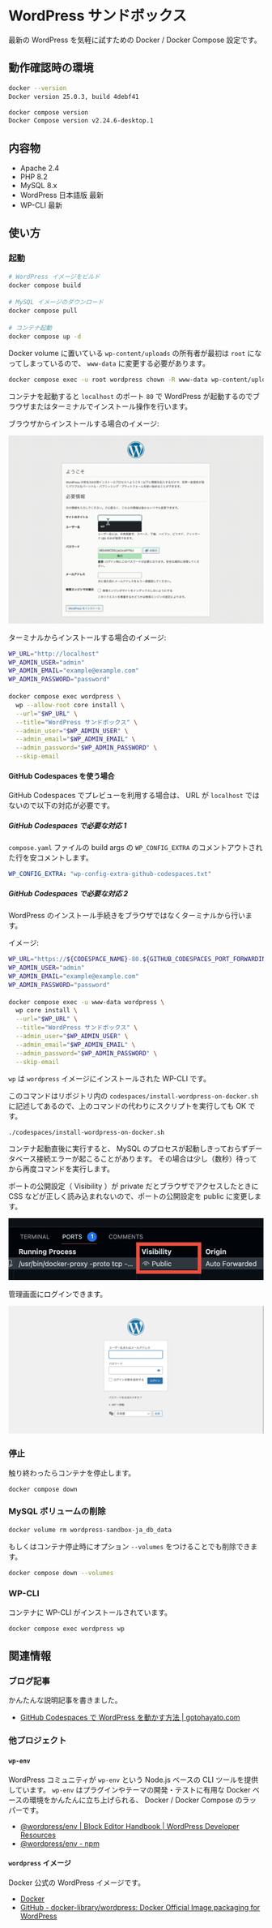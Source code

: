 # WordPress サンドボックス

最新の WordPress を気軽に試すための Docker / Docker Compose 設定です。

## 動作確認時の環境

```bash
docker --version
Docker version 25.0.3, build 4debf41
```

```bash
docker compose version
Docker Compose version v2.24.6-desktop.1
```

## 内容物

- Apache 2.4
- PHP 8.2
- MySQL 8.x
- WordPress 日本語版 最新
- WP-CLI 最新

## 使い方

### 起動

```bash
# WordPress イメージをビルド
docker compose build

# MySQL イメージのダウンロード
docker compose pull

# コンテナ起動
docker compose up -d
```

Docker volume に置いている `wp-content/uploads` の所有者が最初は `root` になってしまっているので、 `www-data` に変更する必要があります。

```bash
docker compose exec -u root wordpress chown -R www-data wp-content/uploads
```

コンテナを起動すると `localhost` のポート `80` で WordPress が起動するのでブラウザまたはターミナルでインストール操作を行います。

ブラウザからインストールする場合のイメージ:

![ブラウザからインストール](./assets/screenrecording-setup.gif)

ターミナルからインストールする場合のイメージ:

```bash
WP_URL="http://localhost"
WP_ADMIN_USER="admin"
WP_ADMIN_EMAIL="example@example.com"
WP_ADMIN_PASSWORD="password"

docker compose exec wordpress \
  wp --allow-root core install \
  --url="$WP_URL" \
  --title="WordPress サンドボックス" \
  --admin_user="$WP_ADMIN_USER" \
  --admin_email="$WP_ADMIN_EMAIL" \
  --admin_password="$WP_ADMIN_PASSWORD" \
  --skip-email
```

#### GitHub Codespaces を使う場合

GitHub Codespaces でプレビューを利用する場合は、 URL が `localhost` ではないので以下の対応が必要です。

##### GitHub Codespaces で必要な対応 1

`compose.yaml` ファイルの build args の `WP_CONFIG_EXTRA` のコメントアウトされた行を安コメントします。

```yaml
WP_CONFIG_EXTRA: "wp-config-extra-github-codespaces.txt"
```

##### GitHub Codespaces で必要な対応 2

WordPress のインストール手続きをブラウザではなくターミナルから行います。

イメージ:

```bash
WP_URL="https://${CODESPACE_NAME}-80.${GITHUB_CODESPACES_PORT_FORWARDING_DOMAIN}"
WP_ADMIN_USER="admin"
WP_ADMIN_EMAIL="example@example.com"
WP_ADMIN_PASSWORD="password"

docker compose exec -u www-data wordpress \
  wp core install \
  --url="$WP_URL" \
  --title="WordPress サンドボックス" \
  --admin_user="$WP_ADMIN_USER" \
  --admin_email="$WP_ADMIN_EMAIL" \
  --admin_password="$WP_ADMIN_PASSWORD" \
  --skip-email
```

`wp` は `wordpress` イメージにインストールされた WP-CLI です。

このコマンドはリポジトリ内の `codespaces/install-wordpress-on-docker.sh` に記述してあるので、上のコマンドの代わりにスクリプトを実行しても OK です。

```bash
./codespaces/install-wordpress-on-docker.sh
```

コンテナ起動直後に実行すると、 MySQL のプロセスが起動しきっておらずデータベース接続エラーが起こることがあります。
その場合は少し（数秒）待ってから再度コマンドを実行します。

ポートの公開設定（ Visibility ）が private だとブラウザでアクセスしたときに CSS などが正しく読み込まれないので、ポートの公開設定を public に変更します。

![ポートの公開設定を Public に変更](./assets/screenshot-github-codespaces-port.png)

管理画面にログインできます。

![ログイン](./assets/screenshot-login.png)

### 停止

触り終わったらコンテナを停止します。

```bash
docker compose down
```

### MySQL ボリュームの削除

```bash
docker volume rm wordpress-sandbox-ja_db_data
```

もしくはコンテナ停止時にオプション `--volumes` をつけることでも削除できます。

```bash
docker compose down --volumes
```

### WP-CLI

コンテナに WP-CLI がインストールされています。

```bash
docker compose exec wordpress wp
```

## 関連情報

### ブログ記事

かんたんな説明記事を書きました。

- [GitHub Codespaces で WordPress を動かす方法
 | gotohayato.com](https://gotohayato.com/content/543/)

### 他プロジェクト

#### `wp-env`

WordPress コミュニティが `wp-env` という Node.js ベースの CLI ツールを提供しています。
`wp-env` はプラグインやテーマの開発・テストに有用な Docker ベースの環境をかんたんに立ち上げられる、 Docker / Docker Compose のラッパーです。

- [@wordpress/env | Block Editor Handbook | WordPress Developer Resources](https://developer.wordpress.org/block-editor/reference-guides/packages/packages-env/)
- [@wordpress/env - npm](https://www.npmjs.com/package/@wordpress/env)

#### `wordpress` イメージ

Docker 公式の WordPress イメージです。

- [Docker](https://hub.docker.com/_/wordpress)
- [GitHub - docker-library/wordpress: Docker Official Image packaging for WordPress](https://github.com/docker-library/wordpress)
